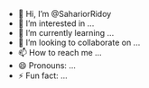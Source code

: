 - 👋 Hi, I’m @SahariorRidoy
- 👀 I’m interested in ...
- 🌱 I’m currently learning ...
- 💞️ I’m looking to collaborate on ...
- 📫 How to reach me ...
- 😄 Pronouns: ...
- ⚡ Fun fact: ...

<!---
SahariorRidoy/SahariorRidoy is a ✨ special ✨ repository because its `README.md` (this file) appears on your GitHub profile.
You can click the Preview link to take a look at your changes.
--->
